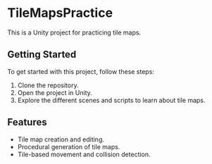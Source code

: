 # TileMapsPractice

This is a Unity project for practicing tile maps.

## Getting Started

To get started with this project, follow these steps:

1. Clone the repository.
2. Open the project in Unity.
3. Explore the different scenes and scripts to learn about tile maps.

## Features

- Tile map creation and editing.
- Procedural generation of tile maps.
- Tile-based movement and collision detection. 
